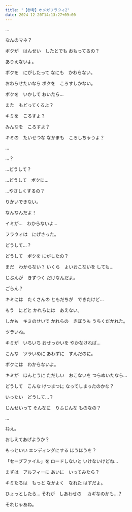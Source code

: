 ```yaml
---
title: "【参考】オメガフラウィ2"
date: 2024-12-20T14:13:27+09:00
---
```

…

なんのマネ？

ボクが　はんせい　したとでも
おもってるの？

ありえないよ。


ボクを　にがしたって
なにも　かわらない。

おわらせたいなら
ボクを　ころすしかない。


ボクを　いかして
おいたら…

また　もどってくるよ？


キミを　ころすよ？


みんなを　ころすよ？


キミの　たいせつな
なかまも　ころしちゃうよ？


…


…？


…どうして？


…どうして　ボクに…


…やさしくするの？


りかいできない。


なんなんだよ！


イミが…　わからないよ…


フラウィは　にげさった。


どうして…？

どうして　ボクを
にがしたの？

まだ　わからない？
いくら　よいおこないを
しても…

じぶんが　きずつく
だけなんだよ。

ごらん？

キミには　たくさんの
ともだちが　できたけど…

もう　にどと
かれらには　あえない。

しかも　キミのせいで
かれらの　きぼうも
うちくだかれた。

ツラいね。

キミが　いちいち
おせっかいを
やかなければ…

こんな　ツラいめに
あわずに　すんだのに。

ボクには　わからないよ。

キミが　ほんとうに
ただしい　おこないを
つらぬいたなら…

どうして　こんな
けつまつに
なってしまったのかな？

いったい　どうして…？

じんせいって
そんなに　りふじんな
ものなの？

…

ねえ。

おしえてあげようか？

もっといい
エンディングにする
ほうほうを？

「セーブファイル」を
ロードしないと
いけないけどね…

まずは　アルフィーに
あいに　いってみたら？

キミたちは　もっと
なかよく　なれた
はずだよ。

ひょっとしたら…
それが　しあわせの　
カギなのかも…？

それじゃあね。
